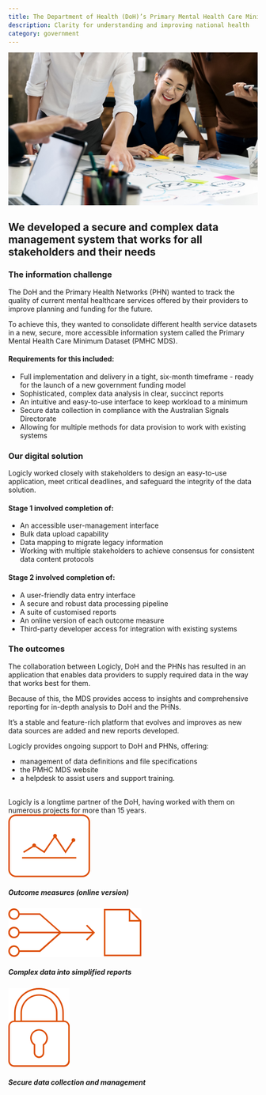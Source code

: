 ```yaml
---
title: The Department of Health (DoH)’s Primary Mental Health Care Minimum Dataset
description: Clarity for understanding and improving national health
category: government
---
```

<div class="grid grid-cols-12 gap-0 lg:gap-8">

<div class="col-span-12 project-images">
    <img src="/Projects/Images/6_Department_of_Health_Primary_Mental_Health_Care_Minimum_Dataset/Department-of-Health-Primary-Mental-Health-Care-Minimum-Dataset-coworkers-on-table.jpg" />
</div>


<div class="col-span-12 lg:col-span-9 project-text lg:order-last">
<div>

## We developed a secure and complex data management system that works for all stakeholders and their needs

### The information challenge
The DoH and the Primary Health Networks (PHN) wanted to track the quality of current mental healthcare services offered by their providers to improve planning and funding for the future.

To achieve this, they wanted to consolidate different health service datasets in a new, secure, more accessible information system called the Primary Mental Health Care Minimum Dataset (PMHC MDS).

#### Requirements for this included:
<div class="project-text-list">
  <ul>
    <li>Full implementation and delivery in a tight, six-month timeframe - ready for the launch of a new government funding model</li>
    <li>Sophisticated, complex data analysis in clear, succinct reports</li>
    <li>An intuitive and easy-to-use interface to keep workload to a minimum</li>
    <li>Secure data collection in compliance with the Australian Signals Directorate</li>
    <li>Allowing for multiple methods for data provision to work with existing systems</li>
  </ul>
</div>

### Our digital solution
Logicly worked closely with stakeholders to design an easy-to-use application, meet critical deadlines, and safeguard the integrity of the data solution.

#### Stage 1 involved completion of:
<div class="project-text-list">
  <ul>
    <li>An accessible user-management interface</li>
    <li>Bulk data upload capability</li>
    <li>Data mapping to migrate legacy information</li>
    <li>Working with multiple stakeholders to achieve consensus for consistent data content protocols</li>
  </ul>
</div>

#### Stage 2 involved completion of:
<div class="project-text-list">
  <ul>
    <li>A user-friendly data entry interface</li>
    <li>A secure and robust data processing pipeline</li>
    <li>A suite of customised reports</li>
    <li>An online version of each outcome measure</li>
    <li>Third-party developer access for integration with existing systems</li>
  </ul>
</div>

### The outcomes
The collaboration between Logicly, DoH and the PHNs has resulted in an application that enables data providers to supply required data in the way that works best for them.

Because of this, the MDS provides access to insights and comprehensive reporting for in-depth analysis to DoH and the PHNs.

It’s a stable and feature-rich platform that evolves and improves as new data sources are added and new reports developed.
  
Logicly provides ongoing support to DoH and PHNs, offering:
<div class="project-text-list">
  <ul>
    <li>management of data definitions and file specifications</li>
    <li>the PMHC MDS website</li>
    <li>a helpdesk to assist users and support training.</li>
  </ul>
</div>
<br />
Logicly is a longtime partner of the DoH, having worked with them on numerous projects for more than 15 years.


</div>
</div>


<div class="col-span-12 lg:col-span-3 icons-sidebar">
<div>
<img src="/Projects/Icons/6_Department_of_Health_Primary_Mental_Health_Care_Minimum_Dataset/Outcome_measures_online_version.svg" />

##### Outcome measures (online version)
</div>

<div>
<img src="/Projects/Icons/6_Department_of_Health_Primary_Mental_Health_Care_Minimum_Dataset/Complex_data_into_simplified_reports.svg" />

##### Complex data into simplified reports
</div>

<div class="icons-sidebar-last">
<img src="/Projects/Icons/6_Department_of_Health_Primary_Mental_Health_Care_Minimum_Dataset/Secure_data_collection_and_management.svg" />

##### Secure data collection and management
</div>
</div>

</div>
